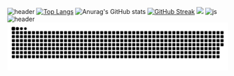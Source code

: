 ![header](https://capsule-render.vercel.app/api?type=waving&color=auto&height=200&section=header&text=Jang%20JaeHun&fontSize=70)
[![Top Langs](https://github-readme-stats.vercel.app/api/top-langs/?username=l-wanderer01)](https://github.com/anuraghazra/github-readme-stats)
![Anurag's GitHub stats](https://github-readme-stats.vercel.app/api?username=l-wanderer01&hide=contribs,prs&show_icons=true&theme=테마)
[![GitHub Streak](https://streak-stats.demolab.com?user=l-wanderer01&theme=dayfox)](https://git.io/streak-stats)
<a href="https://velog.io/@l-wanderer01/posts/"><img src="https://img.shields.io/badge/velog-d3e5b2?style=flat-square&logo=velog&logoColor=white"/></a>
![js](https://img.shields.io/badge/Java-ED8B00?style=for-the-badge&logo=openjdk&logoColor=white)
![header](https://capsule-render.vercel.app/api?type=waving&color=auto&height=200&section=footer&fontSize=90&rotate=-30)
![snake gif](https://github.com/l-wanderer01/l-wanderer01/blob/output/github-contribution-grid-snake.svg)
